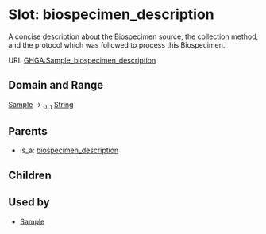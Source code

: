 
# Slot: biospecimen_description


A concise description about the Biospecimen source, the collection method, and the protocol which was followed to process this Biospecimen.

URI: [GHGA:Sample_biospecimen_description](https://w3id.org/GHGA/Sample_biospecimen_description)


## Domain and Range

[Sample](Sample.md) &#8594;  <sub>0..1</sub> [String](types/String.md)

## Parents

 *  is_a: [biospecimen_description](biospecimen_description.md)

## Children


## Used by

 * [Sample](Sample.md)
